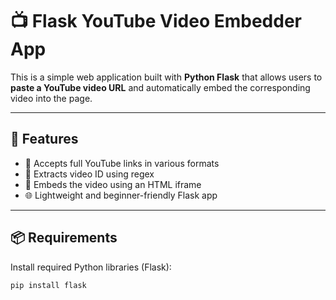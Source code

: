 # 📺 Flask YouTube Video Embedder App

This is a simple web application built with **Python Flask** that allows users to **paste a YouTube video URL** and automatically embed the corresponding video into the page.

---

## 🚀 Features

- 🔗 Accepts full YouTube links in various formats
- 📌 Extracts video ID using regex
- 🎥 Embeds the video using an HTML iframe
- 🌐 Lightweight and beginner-friendly Flask app

---

## 📦 Requirements

Install required Python libraries (Flask):

```bash
pip install flask
